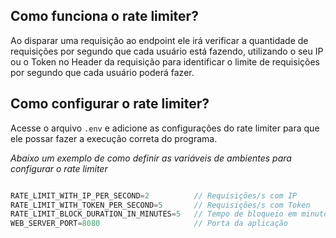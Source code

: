 ## Como funciona o rate limiter?

Ao disparar uma requisição ao endpoint ele irá verificar a quantidade de requisições por segundo que cada usuário está fazendo, utilizando o seu IP ou o Token no Header da requisição para identificar o limite de requisições por segundo que cada usuário poderá fazer.

## Como configurar o rate limiter?

Acesse o arquivo `.env` e adicione as configurações do rate limiter para que ele possar fazer a execução correta do programa.

<i>Abaixo um exemplo de como definir as variáveis de ambientes para configurar o rate limiter</i>

```typescript

RATE_LIMIT_WITH_IP_PER_SECOND=2          // Requisições/s com IP
RATE_LIMIT_WITH_TOKEN_PER_SECOND=5       // Requisições/s com Token
RATE_LIMIT_BLOCK_DURATION_IN_MINUTES=5   // Tempo de bloqueio em minutos ao atingir o limite
WEB_SERVER_PORT=8080                     // Porta da aplicação
````